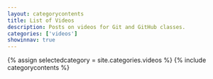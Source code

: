 ```yaml
---
layout: categorycontents
title: List of Videos
description: Posts on videos for Git and GitHub classes.
categories: ['videos']
showinnav: true
---
```


{% assign selectedcategory = site.categories.videos %}
{% include categorycontents %}
